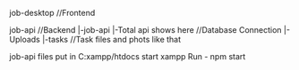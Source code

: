 job-desktop  //Frontend

job-api      //Backend 
|-job-api
  |-Total api shows here //Database Connection
|-Uploads
  |-tasks  //Task files and phots like that


job-api files put in C:xampp/htdocs
start xampp
Run - npm start
